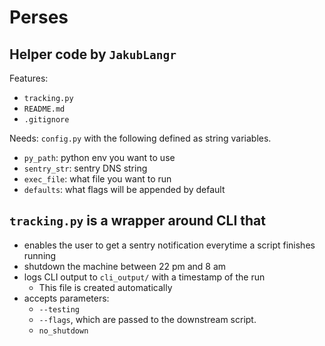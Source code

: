 # Perses

## Helper code by `JakubLangr`

Features:
* `tracking.py` 
* `README.md`
* `.gitignore`

Needs: `config.py` with the following defined as string variables.
* `py_path`: python env you want to use
* `sentry_str`: sentry DNS string
* `exec_file`: what file you want to run
* `defaults`: what flags will be appended by default


## `tracking.py` is a wrapper around CLI that
* enables the user to get a sentry notification everytime a script finishes running
* shutdown the machine between 22 pm and 8 am 
* logs CLI output to `cli_output/` with a timestamp of the run
	- This file is created automatically 
* accepts parameters: 
	- `--testing`
	- `--flags`, which are passed to the downstream script.  
	- `no_shutdown`